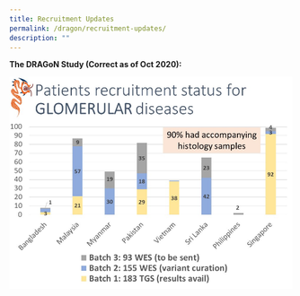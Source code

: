 ```yaml
---
title: Recruitment Updates
permalink: /dragon/recruitment-updates/
description: ""
---
```

**The DRAGoN Study (Correct as of Oct 2020):**

![](/images/DRAGoN%20Asian%20Genetics%20Network/dragon-recruitment-updates_dec2020.jpg)